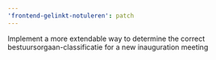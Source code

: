 ```yaml
---
'frontend-gelinkt-notuleren': patch
---
```


Implement a more extendable way to determine the correct bestuursorgaan-classificatie for a new inauguration meeting
